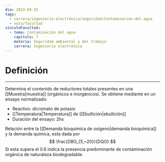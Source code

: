 ```yaml
---
dia: 2023-04-25
tags:
  - carrera/ingeniería-electrónica/seguridad/Contaminación-del-agua
  - nota/facultad
vinculoFacultad:
  - tema: Contaminación del agua
    capitulo: 7
    materia: Seguridad ambiental y del trabajo
    carrera: Ingeniería electrónica
---
```

# Definición
---
Determina el contenido de reductores totales presentes en una [[Muestra|muestra]] (orgánicos e inorgánicos). Se obtiene mediante en un ensayo normalizado:
* Reactivo: dicromato de potasio
* [[Temperatura|Temperatura]] de [[Ebullición|ebullición]]
* Duración del ensayo: 2hs

Relación entre la [[Demanda bioquímica de oxígeno|demanda bioquímica]] y la demanda química, esta dada por $$ \frac{DBO_{5,~20}}{DQO} $$
Si esta supera el $0.6$ indica la presencia predominante de contaminación orgánica de naturaleza biodegradable.